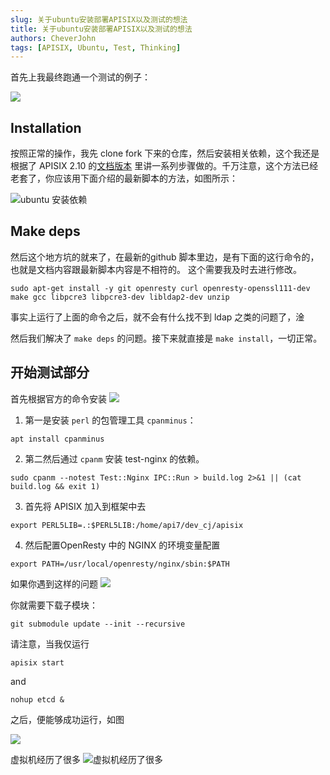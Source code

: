 ```yaml
---
slug: 关于ubuntu安装部署APISIX以及测试的想法
title: 关于ubuntu安装部署APISIX以及测试的想法
authors: CheverJohn
tags: [APISIX, Ubuntu, Test, Thinking]
---
```


首先上我最终跑通一个测试的例子：

![](http://cdn.mr8god.cn/img/20220315022050.png)

## Installation
按照正常的操作，我先 clone fork 下来的仓库，然后安装相关依赖，这个我还是根据了 APISIX 2.10 的[文档版本](https://apisix.apache.org/zh/docs/apisix/2.10/install-dependencies#:~:text=Version%3A%202.10-,%E5%AE%89%E8%A3%85%E4%BE%9D%E8%B5%96,-%E6%B3%A8%E6%84%8F) 
里讲一系列步骤做的。千万注意，这个方法已经老套了，你应该用下面介绍的最新脚本的方法，如图所示：

![ubuntu 安装依赖](http://cdn.mr8god.cn/img/20220315023016.png)

## Make deps
然后这个地方坑的就来了，在最新的github 脚本里边，是有下面的这行命令的，也就是文档内容跟最新脚本内容是不相符的。
这个需要我及时去进行修改。

```shell
sudo apt-get install -y git openresty curl openresty-openssl111-dev make gcc libpcre3 libpcre3-dev libldap2-dev unzip
```

事实上运行了上面的命令之后，就不会有什么找不到 ldap 之类的问题了，淦

然后我们解决了 `make deps` 的问题。接下来就直接是 `make install`，一切正常。

## 开始测试部分
首先根据官方的命令安装
![](http://cdn.mr8god.cn/img/20220315024128.png)

1. 第一是安装 `perl` 的包管理工具 `cpanminus`：
```shell
apt install cpanminus
```


2. 第二然后通过 `cpanm` 安装 test-nginx 的依赖。
```shell
sudo cpanm --notest Test::Nginx IPC::Run > build.log 2>&1 || (cat build.log && exit 1)
```

3. 首先将 APISIX 加入到框架中去
```shell
export PERL5LIB=.:$PERL5LIB:/home/api7/dev_cj/apisix
```

4. 然后配置OpenResty 中的 NGINX 的环境变量配置
```shell
export PATH=/usr/local/openresty/nginx/sbin:$PATH
```

如果你遇到这样的问题
![](http://cdn.mr8god.cn/img/20220315024526.png)

你就需要下载子模块：
```shell
git submodule update --init --recursive
```
请注意，当我仅运行
```shell
apisix start
```

and

```shell
nohup etcd &
```

之后，便能够成功运行，如图

![](http://cdn.mr8god.cn/img/20220315030850.png)


虚拟机经历了很多
![虚拟机经历了很多](http://cdn.mr8god.cn/img/20220315031328.png)